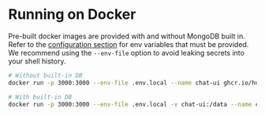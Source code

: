 # Running on Docker

Pre-built docker images are provided with and without MongoDB built in. Refer to the [configuration section](../configuration/overview) for env variables that must be provided. We recommend using the `--env-file` option to avoid leaking secrets into your shell history.

```bash
# Without built-in DB
docker run -p 3000:3000 --env-file .env.local --name chat-ui ghcr.io/huggingface/chat-ui

# With built-in DB
docker run -p 3000:3000 --env-file .env.local -v chat-ui:/data --name chat-ui ghcr.io/huggingface/chat-ui-db
```
